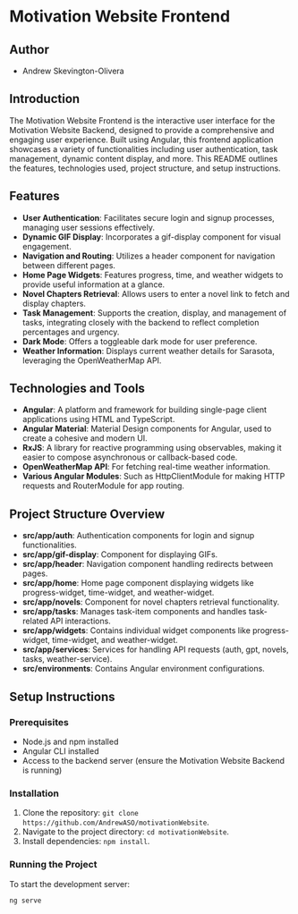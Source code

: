 # Motivation Website Frontend

## Author
- Andrew Skevington-Olivera

## Introduction

The Motivation Website Frontend is the interactive user interface for the Motivation Website Backend, designed to provide a comprehensive and engaging user experience. Built using Angular, this frontend application showcases a variety of functionalities including user authentication, task management, dynamic content display, and more. This README outlines the features, technologies used, project structure, and setup instructions.

## Features

- **User Authentication**: Facilitates secure login and signup processes, managing user sessions effectively.
- **Dynamic GIF Display**: Incorporates a gif-display component for visual engagement.
- **Navigation and Routing**: Utilizes a header component for navigation between different pages.
- **Home Page Widgets**: Features progress, time, and weather widgets to provide useful information at a glance.
- **Novel Chapters Retrieval**: Allows users to enter a novel link to fetch and display chapters.
- **Task Management**: Supports the creation, display, and management of tasks, integrating closely with the backend to reflect completion percentages and urgency.
- **Dark Mode**: Offers a toggleable dark mode for user preference.
- **Weather Information**: Displays current weather details for Sarasota, leveraging the OpenWeatherMap API.

## Technologies and Tools

- **Angular**: A platform and framework for building single-page client applications using HTML and TypeScript.
- **Angular Material**: Material Design components for Angular, used to create a cohesive and modern UI.
- **RxJS**: A library for reactive programming using observables, making it easier to compose asynchronous or callback-based code.
- **OpenWeatherMap API**: For fetching real-time weather information.
- **Various Angular Modules**: Such as HttpClientModule for making HTTP requests and RouterModule for app routing.

## Project Structure Overview

- **src/app/auth**: Authentication components for login and signup functionalities.
- **src/app/gif-display**: Component for displaying GIFs.
- **src/app/header**: Navigation component handling redirects between pages.
- **src/app/home**: Home page component displaying widgets like progress-widget, time-widget, and weather-widget.
- **src/app/novels**: Component for novel chapters retrieval functionality.
- **src/app/tasks**: Manages task-item components and handles task-related API interactions.
- **src/app/widgets**: Contains individual widget components like progress-widget, time-widget, and weather-widget.
- **src/app/services**: Services for handling API requests (auth, gpt, novels, tasks, weather-service).
- **src/environments**: Contains Angular environment configurations.

## Setup Instructions

### Prerequisites

- Node.js and npm installed
- Angular CLI installed
- Access to the backend server (ensure the Motivation Website Backend is running)

### Installation

1. Clone the repository: `git clone https://github.com/AndrewASO/motivationWebsite`.
2. Navigate to the project directory: `cd motivationWebsite`.
3. Install dependencies: `npm install`.

### Running the Project

To start the development server:
```bash
ng serve
